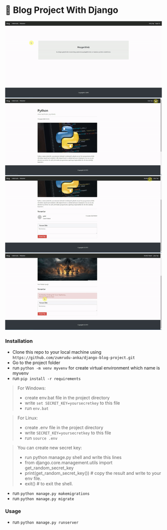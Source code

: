 # 📰 Blog Project With Django

<p align = "center">
  <img src = "https://github.com/zumrudu-anka/Blog-Project-With-Django/blob/master/presentationMedia/1.gif">
  <img src = "https://github.com/zumrudu-anka/Blog-Project-With-Django/blob/master/presentationMedia/2.gif">
  <img src = "https://github.com/zumrudu-anka/Blog-Project-With-Django/blob/master/presentationMedia/3.gif">
  <img src = "https://github.com/zumrudu-anka/Blog-Project-With-Django/blob/master/presentationMedia/4.gif">
</p>

### Installation

- Clone this repo to your local machine using `https://github.com/zumrudu-anka/django-blog-project.git`
- Go to the project folder
- run `python -m venv myvenv` for create virtual environment which name is myvenv
- run `pip install -r requirements`
  
> For Windows:
> - create env.bat file in the project directory
> - write `set SECRET_KEY=yoursecretkey` to this file
> - run `env.bat`

> For Linux:
> - create .env file in the project directory
> - write `SECRET_KEY=yoursecretkey` to this file
> - run `source .env`

> You can create new secret key:
> - run python manage.py shell and write this lines
> - from django.core.management.utils import get_random_secret_key
> - print(get_random_secret_key()) # copy the result and write to your env file.
> - exit() # to exit the shell.

- run `python manage.py makemigrations`
- run `python manage.py migrate`

### Usage

- run `python manage.py runserver`